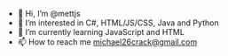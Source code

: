 - 👋 Hi, I’m @mettjs
- 👀 I’m interested in C#, HTML/JS/CSS, Java and Python
- 🌱 I’m currently learning JavaScript and HTML
- 📫 How to reach me michael26crack@gmail.com

<!---
mettjs/mettjs is a ✨ special ✨ repository because its `README.md` (this file) appears on your GitHub profile.
You can click the Preview link to take a look at your changes.
--->
